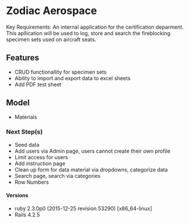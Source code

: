 # Zodiac Aerospace

Key Requirements: An internal application for the certification deparment. This apllication will be used to log, store and search the fireblocking specimen sets used on aircraft seats.

## Features
- CRUD functionallity for specimen sets
- Ability to import and export data to excel sheets
- Add PDF test sheet

## Model
- Materials


### Next Step(s)
- Seed data
- Add users via Admin page, users cannot create their own profile
- Limit access for users
- Add instruction page
- Clean up form for data material via dropdowns, categorize data
- Search page, search via categories 
- Row Numbers

#### Versions
- ruby 2.3.0p0 (2015-12-25 revision 53290) [x86_64-linux]
- Rails 4.2.5

